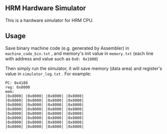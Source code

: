 ## HRM Hardware Simulator

This is a hardware simulator for HRM CPU.

## Usage

Save binary machine code (e.g. generated by Assembler) in `machine_code_bin.txt` , and memory's init value in `memory.txt` (each line with address and value such as `0x0: 0x1000`)

Then simply run the simulator, it will save memory (data area) and register's value in `simulator_log.txt` . For example:

```assembly
PC: 0x4180
reg: 0x8000
mem:
|0x8000| |0x8000| |0x8000| |0x8000| 
|0x8000| |0x8000| |0x8000| |0x8000| 
|0x8000| |0x8000| |0x8000| |0x8000| 
|0x8000| |0x8000| |0x8000| |0x8000| 
|0x8000| |0x8000| |0x8000| |0x8000| 
|0x8000| |0x8000| |0x8000| |0x8000| 
|0x8000| |0x8000| |0x8000| |0x8000| 
|0x8000| |0x8000| |0x8000| |0x8000| 
```

